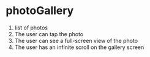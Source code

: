 # photoGallery

1.  list of photos
2. The user can tap the photo
3. The user can see a full-screen view of the photo
4. The user has an infinite scroll on the gallery screen
